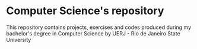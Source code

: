 # Computer Science's repository

This repository contains projects, exercises and codes produced during my bachelor's degree in Computer Science by UERJ - Rio de Janeiro State University
